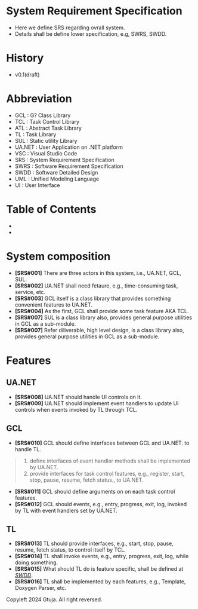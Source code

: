 # System Requirement Specification
- Here we define SRS regarding ovrall system.
- Details shall be define lower specification, e.g, SWRS, SWDD.
# History
- v0.1(draft)
# Abbreviation
- GCL : G? Class Library
- TCL : Task Control Library
- ATL : Abstract Task Library
- TL : Task Library
- SUL : Static utility Library
- UA.NET : User Application on .NET platform
- VSC : Visual Studio Code
- SRS : System Requirement Specification
- SWRS : Software Requirement Specification
- SWDD : Software Detailed Design
- UML : Unified Modeling Language
- UI : User Interface
# Table of Contents
-
-
# System composition
- **[SRS#001]** There are three actors in this system, i.e., UA.NET, GCL, SUL.
- **[SRS#002]** UA.NET shall need fetaure, e.g., time-consuming task, service, etc.
- **[SRS#003]** GCL itself is a class library that provides something convenient features to UA.NET.
- **[SRS#004]** As the first, GCL shall provide some task feature AKA TCL.
- **[SRS#007]** SUL is a class library also, provides general purpose utilities in GCL as a sub-module.
- **[SRS#007]** Refer diliverable, high level design, is a class library also, provides general purpose utilities in GCL as a sub-module.

# Features
## UA.NET
- **[SRS#008]** UA.NET should handle UI controls on it.
- **[SRS#009]** UA.NET should implement event handlers to update UI controls when events invoked by TL through TCL.
## GCL
- **[SRS#010]** GCL should define interfaces between GCL and UA.NET. to handle TL.
> 1. define interfaces of event handler methods shall be implemented by UA.NET.
> 2. provide interfaces for task control features, e.g., register, start, stop, pause, resume, fetch status., to UA.NET.
- **[SRS#011]** GCL should define arguments on on each task control features.
- **[SRS#012]** GCL should events, e.g., entry, progress, exit, log, invoked by TL with event handlers set by UA.NET.  
## TL
- **[SRS#013]** TL should provide interfaces, e.g., start, stop, pause, resume, fetch status, to control itself by TCL.
- **[SRS#014]** TL shall invoke events, e.g., entry, progress, exit, log, while doing something.
- **[SRS#015]** What should TL do is feature specific, shall be defined at *[SWDD](https://github.com/gtuja/GCL/blob/main/_document/Specification/SoftwareDetailedDesign/SWDD.md)*.
- **[SRS#016]** TL shall be implemented by each features, e.g., Template, Doxygen Parser, etc.

Copyleft 2024 Gtuja. All right reversed.